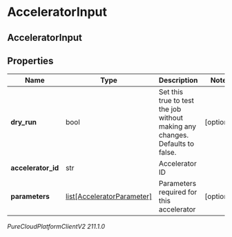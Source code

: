 # AcceleratorInput

## AcceleratorInput

## Properties

|Name | Type | Description | Notes|
|------------ | ------------- | ------------- | -------------|
| **dry_run** | bool | Set this true to test the job without making any changes. Defaults to false. | [optional] |
| **accelerator_id** | str | Accelerator ID | |
| **parameters** | [list[AcceleratorParameter]](AcceleratorParameter) | Parameters required for this accelerator | [optional] |



_PureCloudPlatformClientV2 211.1.0_
